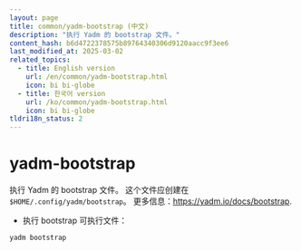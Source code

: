 ```yaml
---
layout: page
title: common/yadm-bootstrap (中文)
description: "执行 Yadm 的 bootstrap 文件。"
content_hash: b6d4722378575b89764340306d9120aacc9f3ee6
last_modified_at: 2025-03-02
related_topics:
  - title: English version
    url: /en/common/yadm-bootstrap.html
    icon: bi bi-globe
  - title: 한국어 version
    url: /ko/common/yadm-bootstrap.html
    icon: bi bi-globe
tldri18n_status: 2
---
```

# yadm-bootstrap

执行 Yadm 的 bootstrap 文件。
这个文件应创建在 `$HOME/.config/yadm/bootstrap`。
更多信息：<https://yadm.io/docs/bootstrap>.

- 执行 bootstrap 可执行文件：

`yadm bootstrap`
